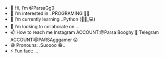 - 👋 Hi, I’m @ParsaGg0
- 👀 I’m interested in . PROGRAMING 👨‍💻
- 🌱 I’m currently learning ..Python (👨‍💻_💻)
- 💞️ I’m looking to collaborate on ...
- 📫 How to reach me 
Instagram ACCOUNT:@Parsa Booghy 🤖
Telegram ACCOUNT:@PARSAgggamer 😜
- 😄 Pronouns: .Suoooo 😁..
- ⚡ Fun fact: ...

<!---
ParsaGg0/ParsaGg0 is a ✨ special ✨ repository because its `README.md` (this file) appears on your GitHub profile.
You can click the Preview link to take a look at your changes.
--->
